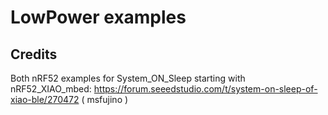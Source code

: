# LowPower examples

## Credits  
  
Both nRF52 examples for System_ON_Sleep starting with nRF52_XIAO_mbed:
https://forum.seeedstudio.com/t/system-on-sleep-of-xiao-ble/270472 ( msfujino )

